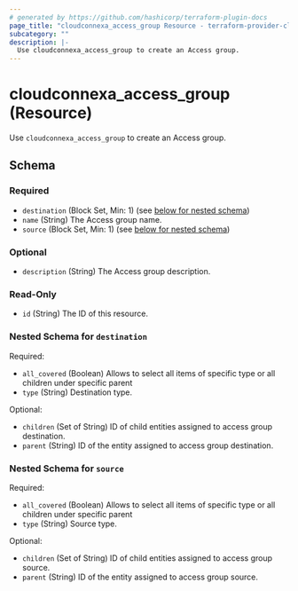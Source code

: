 ```yaml
---
# generated by https://github.com/hashicorp/terraform-plugin-docs
page_title: "cloudconnexa_access_group Resource - terraform-provider-cloudconnexa"
subcategory: ""
description: |-
  Use cloudconnexa_access_group to create an Access group.
---
```


# cloudconnexa_access_group (Resource)

Use `cloudconnexa_access_group` to create an Access group.



<!-- schema generated by tfplugindocs -->
## Schema

### Required

- `destination` (Block Set, Min: 1) (see [below for nested schema](#nestedblock--destination))
- `name` (String) The Access group name.
- `source` (Block Set, Min: 1) (see [below for nested schema](#nestedblock--source))

### Optional

- `description` (String) The Access group description.

### Read-Only

- `id` (String) The ID of this resource.

<a id="nestedblock--destination"></a>
### Nested Schema for `destination`

Required:

- `all_covered` (Boolean) Allows to select all items of specific type or all children under specific parent
- `type` (String) Destination type.

Optional:

- `children` (Set of String) ID of child entities assigned to access group destination.
- `parent` (String) ID of the entity assigned to access group destination.


<a id="nestedblock--source"></a>
### Nested Schema for `source`

Required:

- `all_covered` (Boolean) Allows to select all items of specific type or all children under specific parent
- `type` (String) Source type.

Optional:

- `children` (Set of String) ID of child entities assigned to access group source.
- `parent` (String) ID of the entity assigned to access group source.
